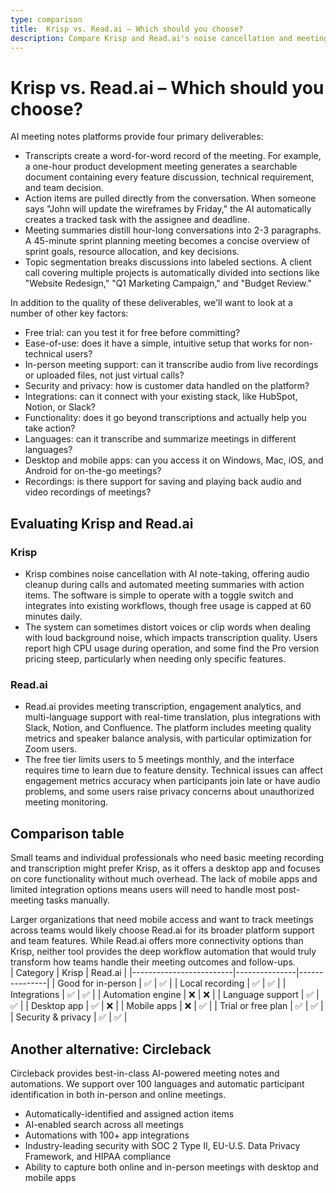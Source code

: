```yaml
---
type: comparison
title:  Krisp vs. Read.ai – Which should you choose?
description: Compare Krisp and Read.ai's noise cancellation and meeting features, plus discover Circleback as an alternative solution for your virtual meeting needs.
---
```


# Krisp vs. Read.ai – Which should you choose?  
AI meeting notes platforms provide four primary deliverables:  
  
* Transcripts create a word-for-word record of the meeting. For example, a one-hour product development meeting generates a searchable document containing every feature discussion, technical requirement, and team decision.  
* Action items are pulled directly from the conversation. When someone says "John will update the wireframes by Friday," the AI automatically creates a tracked task with the assignee and deadline.  
* Meeting summaries distill hour-long conversations into 2-3 paragraphs. A 45-minute sprint planning meeting becomes a concise overview of sprint goals, resource allocation, and key decisions.  
* Topic segmentation breaks discussions into labeled sections. A client call covering multiple projects is automatically divided into sections like "Website Redesign," "Q1 Marketing Campaign," and "Budget Review."  
  
In addition to the quality of these deliverables, we'll want to look at a number of other key factors:  
  
* Free trial: can you test it for free before committing?  
* Ease-of-use: does it have a simple, intuitive setup that works for non-technical users?  
* In-person meeting support: can it transcribe audio from live recordings or uploaded files, not just virtual calls?  
* Security and privacy: how is customer data handled on the platform?  
* Integrations: can it connect with your existing stack, like HubSpot, Notion, or Slack?  
* Functionality: does it go beyond transcriptions and actually help you take action?  
* Languages: can it transcribe and summarize meetings in different languages?  
* Desktop and mobile apps: can you access it on Windows, Mac, iOS, and Android for on-the-go meetings?  
* Recordings: is there support for saving and playing back audio and video recordings of meetings?    
## Evaluating Krisp and Read.ai  
### Krisp
* Krisp combines noise cancellation with AI note-taking, offering audio cleanup during calls and automated meeting summaries with action items. The software is simple to operate with a toggle switch and integrates into existing workflows, though free usage is capped at 60 minutes daily.
* The system can sometimes distort voices or clip words when dealing with loud background noise, which impacts transcription quality. Users report high CPU usage during operation, and some find the Pro version pricing steep, particularly when needing only specific features.

### Read.ai
* Read.ai provides meeting transcription, engagement analytics, and multi-language support with real-time translation, plus integrations with Slack, Notion, and Confluence. The platform includes meeting quality metrics and speaker balance analysis, with particular optimization for Zoom users.
* The free tier limits users to 5 meetings monthly, and the interface requires time to learn due to feature density. Technical issues can affect engagement metrics accuracy when participants join late or have audio problems, and some users raise privacy concerns about unauthorized meeting monitoring.  
## Comparison table    
Small teams and individual professionals who need basic meeting recording and transcription might prefer Krisp, as it offers a desktop app and focuses on core functionality without much overhead. The lack of mobile apps and limited integration options means users will need to handle most post-meeting tasks manually.

Larger organizations that need mobile access and want to track meetings across teams would likely choose Read.ai for its broader platform support and team features. While Read.ai offers more connectivity options than Krisp, neither tool provides the deep workflow automation that would truly transform how teams handle their meeting outcomes and follow-ups.  
| Category                | Krisp         | Read.ai       |
|-------------------------|---------------|---------------|
| Good for in-person      | ✅            | ✅            |
| Local recording         | ✅            | ✅            |
| Integrations            | ✅            | ✅            |
| Automation engine       | ❌            | ❌            |
| Language support        | ✅            | ✅            |
| Desktop app             | ✅            | ❌            |
| Mobile apps             | ❌            | ✅            |
| Trial or free plan      | ✅            | ✅            |
| Security & privacy      | ✅            | ✅            |  
## Another alternative: Circleback  
Circleback provides best-in-class AI-powered meeting notes and automations. We support over 100 languages and automatic participant identification in both in-person and online meetings.  
  
* Automatically-identified and assigned action items  
* AI-enabled search across all meetings  
* Automations with 100+ app integrations  
* Industry-leading security with SOC 2 Type II, EU-U.S. Data Privacy Framework, and HIPAA compliance  
* Ability to capture both online and in-person meetings with desktop and mobile apps  